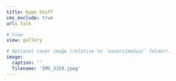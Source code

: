 ```yaml
---
title: Hype Stuff
cms_exclude: true
url: talk

# View
view: gallery

# Optional cover image (relative to `assets/media/` folder).
image:
  caption: ''
  filename: 'IMG_3159.jpeg'
---
```

